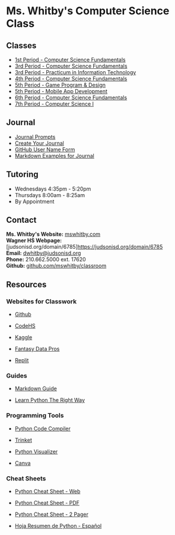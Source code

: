 # Ms. Whitby's Computer Science Class

## Classes
- [1st Period - Computer Science Fundamentals](https://github.com/mswhitby/classroom/blob/main/_docs/classes/1st.md)
- [3rd Period - Computer Science Fundamentals](https://github.com/mswhitby/classroom/blob/main/_docs/classes/3rd.md)
- [3rd Period - Practicum in Information Technology](https://github.com/mswhitby/classroom/blob/main/_docs/classes/practicum.md)
- [4th Period - Computer Science Fundamentals](https://github.com/mswhitby/classroom/blob/main/_docs/classes/4th.md)
- [5th Period - Game Program & Design](https://github.com/mswhitby/classroom/blob/main/_docs/classes/5th.md)
- [5th Period - Mobile App Development](https://github.com/mswhitby/classroom/blob/main/_docs/classes/5th.md)
- [6th Period - Computer Science Fundamentals](https://github.com/mswhitby/classroom/blob/main/_docs/classes/6th.md)
- [7th Period - Computer Science I](https://github.com/mswhitby/classroom/blob/main/_docs/classes/7th.md)

## Journal
- [Journal Prompts](https://github.com/mswhitby/classroom/blob/main/_docs/resources/journal.md)
- [Create Your Journal](https://github.com/mswhitby/classroom/blob/main/_docs/resources/journal_creation.md)
- [GitHub User Name Form](https://forms.gle/PmXU1Prh6c1Tb47H8)
- [Markdown Examples for Journal](https://github.com/mswhitby/classroom/blob/main/_docs/resources/markdown_examples.md)

## Tutoring
- Wednesdays 4:35pm - 5:20pm
- Thursdays 8:00am - 8:25am
- By Appointment

## Contact
**Ms. Whitby's Website:** [mswhitby.com](https://mswhitby.com)<br>
**Wagner HS Webpage:** [judsonisd.org/domain/6785]<https://judsonisd.org/domain/6785><br>
**Email:** <dwhitby@judsonisd.org><br>
**Phone:** 210.662.5000 ext. 17620<br>
**Github:** [github.com/mswhitby/classroom](https://github.com/mswhitby/classroom)<br>

## Resources

### Websites for Classwork

- [Github](https://github.com)

- [CodeHS](https://codehs.com)

- [Kaggle](https://www.kaggle.com/)

- [Fantasy Data Pros](https://www.fantasydatapros.com/)

- [Replit](https://replit.com/team/whs-tbirds)

### Guides

- [Markdown Guide](https://www.markdownguide.org/)

- [Learn Python The Right Way](https://learnpythontherightway.com/#read)

### Programming Tools

- [Python Code Compiler](https://www.onlinegdb.com/)

- [Trinket](https://trinket.io/library/trinkets/create?lang=python3)

- [Python Visualizer](https://pythontutor.com/visualize.html#mode=edit)

- [Canva](https://www.canva.com/brand/join?token=iPrenhf0dFJZAWE5VFeLBg&brandingVariant=edu&referrer=team-invite)

### Cheat Sheets

- [Python Cheat Sheet - Web](https://www.pythoncheatsheet.org/)

- [Python Cheat Sheet - PDF](https://websitesetup.org/wp-content/uploads/2021/04/Python-cheat-sheet-April-2021.pdf)

- [Python Cheat Sheet - 2 Pager](https://perso.limsi.fr/pointal/_media/python:cours:mementopython3-english.pdf)

- [Hoja Resumen de Python - Español](https://perso.limsi.fr/pointal/_media/python:cours:mementopython3-espanol.pdf)
